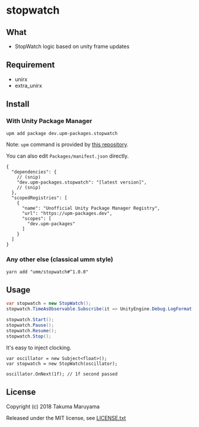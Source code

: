 # stopwatch

## What

- StopWatch logic based on unity frame updates

## Requirement

- unirx
- extra\_unirx

## Install

### With Unity Package Manager

```bash
upm add package dev.upm-packages.stopwatch
```

Note: `upm` command is provided by [this repository](https://github.com/upm-packages/upm-cli).

You can also edit `Packages/manifest.json` directly.

```jsonc
{
  "dependencies": {
    // (snip)
    "dev.upm-packages.stopwatch": "[latest version]",
    // (snip)
  },
  "scopedRegistries": [
    {
      "name": "Unofficial Unity Package Manager Registry",
      "url": "https://upm-packages.dev",
      "scopes": [
        "dev.upm-packages"
      ]
    }
  ]
}
```

### Any other else (classical umm style)

```shell
yarn add "umm/stopwatch#^1.0.0"
```

## Usage

```csharp
var stopwatch = new StopWatch();
stopwatch.TimeAsObservable.Subscribe(it => UnityEngine.Debug.LogFormat("time: {0}", it);

stopwatch.Start();
stopwatch.Pause();
stopwatch.Resume();
stopwatch.Stop();
```

It's easy to inject clocking.

```
var oscillator = new Subject<float>();
var stopwatch = new StopWatch(oscillator);

oscillator.OnNext(1f); // 1f second passed
```

## License

Copyright (c) 2018 Takuma Maruyama

Released under the MIT license, see [LICENSE.txt](LICENSE.txt)
